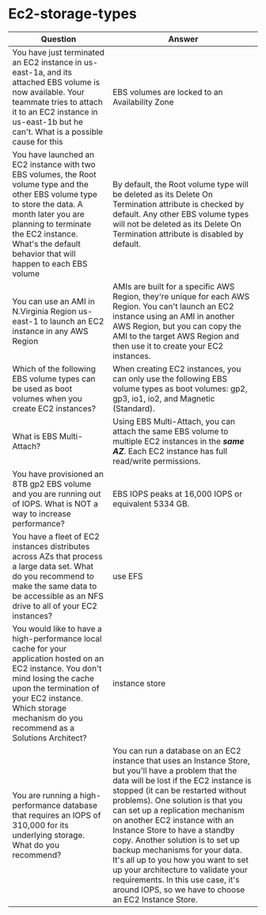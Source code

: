 
# Ec2-storage-types

| Question | Answer |
| --- | --- |
| You have just terminated an EC2 instance in us-east-1a, and its attached EBS volume is now available. Your teammate tries to attach it to an EC2 instance in us-east-1b but he can't. What is a possible cause for this | EBS volumes are locked to an Availability Zone |
|You have launched an EC2 instance with two EBS volumes, the Root volume type and the other EBS volume type to store the data. A month later you are planning to terminate the EC2 instance. What's the default behavior that will happen to each EBS volume|By default, the Root volume type will be deleted as its Delete On Termination attribute is checked by default. Any other EBS volume types will not be deleted as its Delete On Termination attribute is disabled by default.|
|You can use an AMI in N.Virginia Region us-east-1 to launch an EC2 instance in any AWS Region| AMIs are built for a specific AWS Region, they're unique for each AWS Region. You can't launch an EC2 instance using an AMI in another AWS Region, but you can copy the AMI to the target AWS Region and then use it to create your EC2 instances.|
|Which of the following EBS volume types can be used as boot volumes when you create EC2 instances?|When creating EC2 instances, you can only use the following EBS volume types as boot volumes: gp2, gp3, io1, io2, and Magnetic (Standard).|
|What is EBS Multi-Attach?|Using EBS Multi-Attach, you can attach the same EBS volume to multiple EC2 instances in the **_same AZ_**. Each EC2 instance has full read/write permissions.|
|You have provisioned an 8TB gp2 EBS volume and you are running out of IOPS. What is NOT a way to increase performance?|EBS IOPS peaks at 16,000 IOPS or equivalent 5334 GB.|
|You have a fleet of EC2 instances distributes across AZs that process a large data set. What do you recommend to make the same data to be accessible as an NFS drive to all of your EC2 instances?|use EFS|
|You would like to have a high-performance local cache for your application hosted on an EC2 instance. You don't mind losing the cache upon the termination of your EC2 instance. Which storage mechanism do you recommend as a Solutions Architect?|instance store|
|You are running a high-performance database that requires an IOPS of 310,000 for its underlying storage. What do you recommend?|You can run a database on an EC2 instance that uses an Instance Store, but you'll have a problem that the data will be lost if the EC2 instance is stopped (it can be restarted without problems). One solution is that you can set up a replication mechanism on another EC2 instance with an Instance Store to have a standby copy. Another solution is to set up backup mechanisms for your data. It's all up to you how you want to set up your architecture to validate your requirements. In this use case, it's around IOPS, so we have to choose an EC2 Instance Store.|